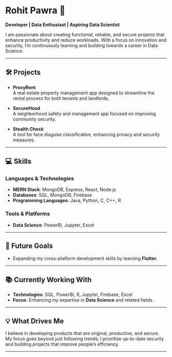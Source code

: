 # Rohit Pawra 👋  
**Developer | Data Enthusiast | Aspiring Data Scientist**

I am passionate about creating functional, reliable, and secure projects that enhance productivity and reduce workloads. With a focus on innovation and security, I’m continuously learning and building towards a career in Data Science.

---

## 🛠 Projects  
- **ProxyRent**  
  A real estate property management app designed to streamline the rental process for both tenants and landlords.

- **SecureHood**  
  A neighborhood safety and management app focused on improving community security.

- **Stealth Check**  
  A tool for face disguise classification, enhancing privacy and security measures.

---

## 💻 Skills  

### **Languages & Technologies**  
- **MERN Stack**: MongoDB, Express, React, Node.js  
- **Databases**: SQL, MongoDB, Firebase  
- **Programming Languages**: Java, Python, C, C++, R  

### **Tools & Platforms**  
- **Data Science**: PowerBI, Jupyter, Excel  

---

## 🎯 Future Goals  
- Expanding my cross-platform development skills by learning **Flutter**.

---

## 📚 Currently Working With  
- **Technologies**: SQL, PowerBI, R, Jupyter, Firebase, Excel  
- **Focus**: Enhancing my expertise in **Data Science** and related fields.

---

## 💡 What Drives Me  
I believe in developing products that are original, productive, and secure. My focus goes beyond just following trends; I prioritize up-to-date security and building projects that improve people’s efficiency.

---

